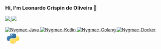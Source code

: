 ### Hi, I'm Leonardo Crispin de Oliveira 👋

<div>
    <a href="">
    <img height="180em" src="https://github-readme-stats.vercel.app/api?username=leocrispindev&show_icons=true&theme=dark">  
    <img height="180em" src="https://github-readme-stats.vercel.app/api/top-langs/?username=leocrispindev&layout=compact&langs_count=7&theme=dark"/>
    
</div>
 <br>   
<div style="display: inline_block">
    <img src="https://cdn.jsdelivr.net/gh/devicons/devicon/icons/java/java-plain-wordmark.svg" alt="Nygmac-Java" height="40" width="50"/>
    <img src="https://cdn.jsdelivr.net/gh/devicons/devicon/icons/kotlin/kotlin-original.svg" alt="Nygmac-Kotlin" height="40" width="50"/>
    <img src="https://cdn.jsdelivr.net/gh/devicons/devicon/icons/go/go-original.svg" alt="Nygmac-Golang" height="40" width="50"/>
    <img src="https://cdn.jsdelivr.net/gh/devicons/devicon/icons/docker/docker-original-wordmark.svg" alt="Nygmac-Docker" height="40" width="50"/>
    <img src="https://raw.githubusercontent.com/devicons/devicon/master/icons/python/python-original.svg" alt="Nygmac-Python" height="40" width="50"/>
</div>
  
